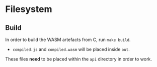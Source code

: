 # Filesystem

## Build

In order to build the WASM artefacts from C, run `make build`.

 - `compiled.js` and `compiled.wasm` will be placed inside `out`.

These files **need** to be placed within the `api` directory in order to work.
